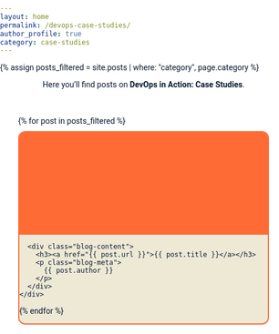 ```yaml
---
layout: home
permalink: /devops-case-studies/
author_profile: true
category: case-studies
---
```


{% assign posts_filtered = site.posts | where: "category", page.category %}

<p style="color:#0A192F; text-align:center; margin-bottom:1rem;">
  Here you’ll find posts on <strong>DevOps in Action: Case Studies</strong>.
</p>

<div class="blog-grid">
  {% for post in posts_filtered %}
    <div class="blog-card">
      <div class="blog-image" style="
        background-image: url('{{ post.featured-image | default: '/assets/images/default-blog.jpg' }}');
        background-size: cover;
        background-position: center;
        width: 100%;
        height: 180px;
      "></div>

      <div class="blog-content">
        <h3><a href="{{ post.url }}">{{ post.title }}</a></h3>
        <p class="blog-meta">
          {{ post.author }}
        </p>
      </div>
    </div>
  {% endfor %}
</div>

<style>
@import url('https://fonts.googleapis.com/css2?family=Rubik:wght@500;700&family=Roboto:wght@400;500&display=swap');

html, body {
  background-color: #FFFFFF !important;  /* white page background */
  color: #0A192F !important;            /* dark text */
  font-family: 'Roboto', sans-serif !important;
  margin: 0 !important;
  padding: 0 !important;
  box-sizing: border-box !important;
}

.blog-grid {
  display: grid;
  grid-template-columns: repeat(auto-fit, minmax(280px, 1fr));
  gap: 10px; /* closer cards */
  padding: 2rem;
}

.blog-card {
  background-color: #EDE9D5;  /* beige inner card */
  border: 2px solid #FF6B35; /* subtle orange accent */
  border-radius: 12px;
  overflow: hidden;
  transition: transform 0.3s ease, box-shadow 0.3s ease;
}

.blog-card:hover {
  transform: translateY(-3px);
  box-shadow: 0 6px 20px rgba(255,107,53,0.3); /* subtle orange glow */
}

.blog-image {
  width: 100%;
  height: 180px;
  background-color: #FF6B35; /* fallback orange */
  background-size: cover;
  background-position: center;
}

.blog-content {
  padding: 1rem;
}

.blog-card h3 {
  font-family: 'Rubik', sans-serif;
  font-size: 1.25rem;
  margin: 0 0 0.5rem;
  color: #FF6B35; /* orange title */
}

.blog-card h3 a {
  color: inherit;
  text-decoration: none;
}

.blog-card h3 a:hover {
  text-decoration: underline;
}

.blog-meta {
  font-size: 0.9rem;
  color: #0A192F; /* dark text */
}

@media (max-width: 700px) {
  .blog-grid {
    grid-template-columns: 1fr;
    padding: 1rem;
  }

  .blog-card h3 {
    font-size: 1.1rem;
  }

  .blog-image {
    height: 140px;
  }
}
</style>
